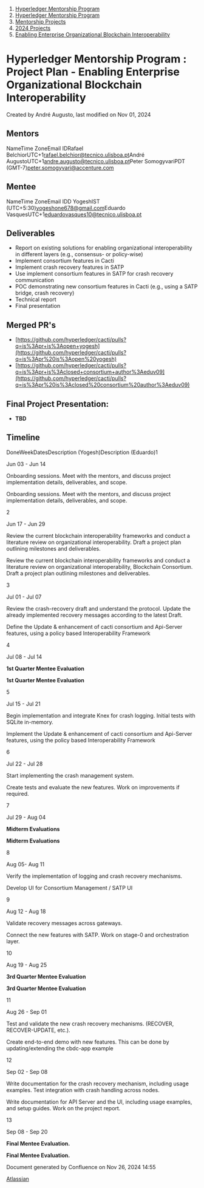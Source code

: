 1. [Hyperledger Mentorship Program](index.html)
2. [Hyperledger Mentorship Program](Hyperledger-Mentorship-Program_21954571.html)
3. [Mentorship Projects](Mentorship-Projects_21954604.html)
4. [2024 Projects](2024-Projects_21954934.html)
5. [Enabling Enterprise Organizational Blockchain Interoperability](Enabling-Enterprise-Organizational-Blockchain-Interoperability_21954940.html)

# Hyperledger Mentorship Program : Project Plan - Enabling Enterprise Organizational Blockchain Interoperability

Created by André Augusto, last modified on Nov 01, 2024

## **Mentors**

NameTime ZoneEmail IDRafael BelchiorUTC+1[rafael.belchior@tecnico.ulisboa.pt](mailto:rafael.belchior@tecnico.ulisboa.pt)André AugustoUTC+1[andre.augusto@tecnico.ulisboa.pt](mailto:andre.augusto@tecnico.ulisboa.pt)Peter SomogyvariPDT (GMT-7)[peter.somogyvari@accenture.com](mailto:peter.somogyvari@accenture.com)

## **Mentee**

NameTime ZoneEmail IDD YogeshIST (UTC+5:30)[yogeshone678@gmail.com](mailto:yogeshone678@gmail.com)Eduardo VasquesUTC+1[eduardovasques10@tecnico.ulisboa.pt](mailto:eduardovasques10@tecnico.ulisboa.pt)

## **Deliverables**

- Report on existing solutions for enabling organizational interoperability in different layers (e.g., consensus- or policy-wise)
- Implement consortium features in Cacti
- Implement crash recovery features in SATP
- Use implement consortium features in SATP for crash recovery communication
- POC demonstrating new consortium features in Cacti (e.g., using a SATP bridge, crash recovery)
- Technical report
- Final presentation

## **Merged PR's**

- [https://github.com/hyperledger/cacti/pulls?q=is%3Apr+is%3Aopen+yogesh](https://github.com/hyperledger/cacti/pulls?q=is%3Apr%20is%3Aopen%20yogesh)
- [https://github.com/hyperledger/cacti/pulls?q=is%3Apr+is%3Aclosed+consortium+author%3Aeduv09](https://github.com/hyperledger/cacti/pulls?q=is%3Apr%20is%3Aclosed%20consortium%20author%3Aeduv09)

## **Final Project Presentation:**

- **TBD**

## **Timeline**

DoneWeekDatesDescription (Yogesh)Description (Eduardo)1

Jun 03 - Jun 14

Onboarding sessions. Meet with the mentors, and discuss project implementation details, deliverables, and scope.

Onboarding sessions. Meet with the mentors, and discuss project implementation details, deliverables, and scope.

2

Jun 17 - Jun 29

Review the current blockchain interoperability frameworks and conduct a literature review on organizational interoperability. Draft a project plan outlining milestones and deliverables.

Review the current blockchain interoperability frameworks and conduct a literature review on organizational interoperability, Blockchain Consortium. Draft a project plan outlining milestones and deliverables.

3

Jul 01 - Jul 07

Review the crash-recovery draft and understand the protocol. Update the already implemented recovery messages according to the latest Draft.

Define the Update &amp; enhancement of cacti consortium and Api-Server features, using a policy based Interoperability Framework

4

Jul 08 - Jul 14

**1st Quarter Mentee Evaluation**

**1st Quarter Mentee Evaluation**

5

Jul 15 - Jul 21

Begin implementation and integrate Knex for crash logging. Initial tests with SQLite in-memory.

Implement the Update &amp; enhancement of cacti consortium and Api-Server features, using the policy based Interoperability Framework

6

Jul 22 - Jul 28

Start implementing the crash management system.

Create tests and evaluate the new features. Work on improvements if required.

7

Jul 29 - Aug 04

**Midterm Evaluations**

**Midterm Evaluations**

8

Aug 05- Aug 11

Verify the implementation of logging and crash recovery mechanisms.

Develop UI for Consortium Management / SATP UI

9

Aug 12 - Aug 18

Validate recovery messages across gateways.

Connect the new features with SATP. Work on stage-0 and orchestration layer.

10

Aug 19 - Aug 25

**3rd Quarter Mentee Evaluation**

**3rd Quarter Mentee Evaluation**

11

Aug 26 - Sep 01

Test and validate the new crash recovery mechanisms. (RECOVER, RECOVER-UPDATE, etc.).

Create end-to-end demo with new features. This can be done by updating/extending the cbdc-app example

12

Sep 02 - Sep 08

Write documentation for the crash recovery mechanism, including usage examples. Test integration with crash handling across nodes.

Write documentation for API Server and the UI, including usage examples, and setup guides. Work on the project report.

13

Sep 08 - Sep 20

**Final Mentee Evaluation.** 

**Final Mentee Evaluation.** 

Document generated by Confluence on Nov 26, 2024 14:55

[Atlassian](http://www.atlassian.com/)

